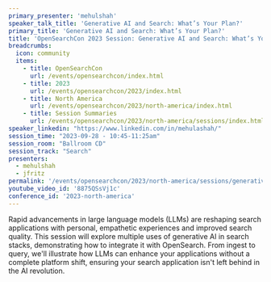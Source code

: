 ```yaml
---
primary_presenter: 'mehulshah'
speaker_talk_title: 'Generative AI and Search: What’s Your Plan?'
primary_title: 'Generative AI and Search: What’s Your Plan?'
title: 'OpenSearchCon 2023 Session: Generative AI and Search: What’s Your Plan?'
breadcrumbs:
  icon: community
  items:
    - title: OpenSearchCon
      url: /events/opensearchcon/index.html
    - title: 2023
      url: /events/opensearchcon/2023/index.html
    - title: North America
      url: /events/opensearchcon/2023/north-america/index.html
    - title: Session Summaries
      url: /events/opensearchcon/2023/north-america/sessions/index.html
speaker_linkedin: "https://www.linkedin.com/in/mehulashah/"
session_time: "2023-09-28 - 10:45-11:25am"
session_room: "Ballroom CD"
session_track: "Search"
presenters:
  - mehulshah
  - jfritz
permalink: '/events/opensearchcon/2023/north-america/sessions/generative-ai-and-search-whats-your-plan.html'
youtube_video_id: '8875QSsVj1c'
conference_id: '2023-north-america'
---
```


Rapid advancements in large language models (LLMs) are reshaping search applications with personal, empathetic experiences and improved search quality. This session will explore multiple uses of generative AI in search stacks, demonstrating how to integrate it with OpenSearch. From ingest to query, we'll illustrate how LLMs can enhance your applications without a complete platform shift, ensuring your search application isn't left behind in the AI revolution.
